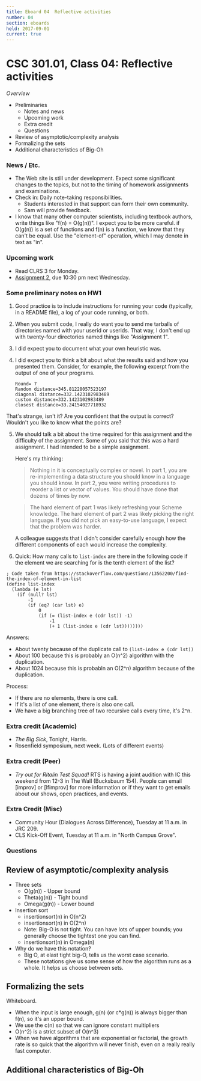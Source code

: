 ```yaml
---
title: Eboard 04  Reflective activities
number: 04
section: eboards
held: 2017-09-01
current: true
---
```

CSC 301.01, Class 04:  Reflective activities
============================================

_Overview_

* Preliminaries
    * Notes and news
    * Upcoming work
    * Extra credit
    * Questions
* Review of asymptotic/complexity analysis
* Formalizing the sets
* Additional characteristics of Big-Oh

### News / Etc.

* The Web site is still under development.  Expect some significant
  changes to the topics, but not to the timing of homework assignments
  and examinations.
* Check in: Daily note-taking responsibilities.
    * Students interested in that support can form their own 
      community.
    * Sam will provide feedback.
* I know that many other computer scientists, including textbook authors, 
  write things like "f(n) = O(g(n))".  I expect you to be more careful.
  if O(g(n)) is a set of functions and f(n) is a function, we know that
  they can't be equal.  Use the "element-of" operation, which I may
  denote in text as "in".

### Upcoming work

* Read CLRS 3 for Monday.
* [Assignment 2](../assignments/assignment02), due 10:30 pm next Wednesday.

### Some preliminary notes on HW1

1. Good practice is to include instructions for running your code
(typically, in a README file), a log of your code running, or both.

2. When you submit code, I really do want you to send me tarballs of
directories named with your userid or userids.  That way, I don't end
up with twenty-four directories named things like "Assignment 1".

3. I did expect you to document what your own heuristic was.  

4. I did expect you to think a bit about what the results said and how
you presented them.  Consider, for example, the following excerpt from
the output of one of your programs.

   ```
   Round= 7
   Random distance=345.81228057523197
   diagonal distance=332.1423102983489
   custom distance=332.1423102983489
   closest distance=33.24154027718932
   ```

That's strange, isn't it?  Are you confident that the output is correct?
Wouldn't you like to know what the points are?

5. We should talk a bit about the time required for this assignment
and the difficulty of the assignment.  Some of you said that this was
a hard assignment.  I had intended to be a simple assignment.

   Here's my thinking:
   
   > Nothing in it is conceptually complex or novel.  In part 1, you are
   re-implementing a data structure you should know in a language you
   should know.  In part 2, you were writing procedures to reorder a list
   or vector of values.  You should have done that dozens of times by now.

   > The hard element of part 1 was likely refreshing your Scheme knowledge.
   The hard element of part 2 was likely picking the right language.  If
   you did not pick an easy-to-use language, I expect that the problem
   was harder.

   A colleague suggests that I didn't consider carefully enough how the 
   different components of each would increase the complexity.

6. Quick: How many calls to `list-index` are there in the following
code if the element we are searching for is the tenth element of the
list?

```
; Code taken from https://stackoverflow.com/questions/13562200/find-the-index-of-element-in-list
(define list-index
  (lambda (e lst)
    (if (null? lst)
        -1
        (if (eq? (car lst) e)
            0
            (if (= (list-index e (cdr lst)) -1) 
                -1
                (+ 1 (list-index e (cdr lst))))))))
```

Answers:

* About twenty because of the duplicate call to `(list-index e (cdr lst))`
* About 100 because this is probably an O(n^2) algorithm with the duplication.
* About 1024 because this is probabln an O(2^n) algorithm because of the
  duplication.

Process:

* If there are no elements, there is one call.
* If it's a list of one element, there is also one call.
* We have a big branching tree of two recursive calls every time, it's
  2^n.


### Extra credit (Academic)

* _The Big Sick_, Tonight, Harris.
* Rosenfield symposium, next week.  (Lots of different events)

### Extra credit (Peer)

* *Try out for Ritalin Test Squad!*  RTS is having a joint audition with
  IC this weekend from 12-3 in The Wall (Bucksbaum 154). People can email
  [improv] or [lfimprov] for more information or if they want to get emails
  about our shows, open practices, and events.

### Extra Credit (Misc)

* Community Hour (Dialogues Across Difference), Tuesday at 11 a.m. in JRC 209.
* CLS Kick-Off Event, Tuesday at 11 a.m. in "North Campus Grove".

### Questions

Review of asymptotic/complexity analysis
----------------------------------------

* Three sets
    * O(g(n)) - Upper bound
    * Theta(g(n)) - Tight bound
    * Omega(g(n)) - Lower bound
* Insertion sort
    * insertionsort(n) in O(n^2)
    * insertionsort(n) in O(2^n)
    * Note: Big-O is not tight.  You can have lots of upper bounds; you
      generally choose the tightest one you can find.
    * insertionsort(n) in Omega(n)
* Why do we have this notation?
    * Big O, at elast tight big-O, tells us the worst case scenario.
    * These notations give us some sense of how the algorithm runs as
      a whole.  It helps us choose between sets.

Formalizing the sets
--------------------

Whiteboard.

* When the input is large enough, g(n) (or c*g(n)) is always bigger than
  f(n), so it's an upper bound.
* We use the c(n) so that we can ignore constant multipliers
* O(n^2) is a strict subset of O(n^3)
* When we have algorithms that are exponential or factorial, the growth 
  rate is so quick that the algorithm will never finish, even on a really really
  fast computer.

Additional characteristics of Big-Oh
------------------------------------

